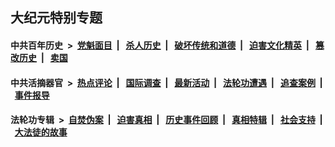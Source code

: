 ## 大纪元特别专题

#### 中共百年历史 &nbsp;>&nbsp; [党魁面目](indexes/nf1176107/README.md?12190430) &nbsp;| &nbsp; [杀人历史](indexes/nf1176106/README.md?12190430) &nbsp;| &nbsp; [破坏传统和道德](indexes/nf1176106/README.md?12190430) &nbsp;| &nbsp; [迫害文化精英](indexes/nf1176111/README.md?12190430) &nbsp;| &nbsp; [篡改历史](indexes/nf1176115/README.md?12190430) &nbsp;| &nbsp; [卖国](indexes/nf1176117/README.md?12190430) 

#### 中共活摘器官 &nbsp;>&nbsp; [热点评论](indexes/nf5879/README.md?12190430) &nbsp;| &nbsp; [国际调查](indexes/nf5947/README.md?12190430) &nbsp;| &nbsp; [最新活动](indexes/nf5883/README.md?12190430) &nbsp;| &nbsp; [法轮功遭遇](indexes/nf5881/README.md?12190430) &nbsp;| &nbsp; [追查案例](indexes/nf5880/README.md?12190430) &nbsp;| &nbsp; [事件报导](indexes/nf5877/README.md?12190430) 

#### 法轮功专辑 &nbsp;>&nbsp; [自焚伪案](indexes/nf5562/README.md?12190430) &nbsp;| &nbsp; [迫害真相](indexes/nf4379/README.md?12190430) &nbsp;| &nbsp; [历史事件回顾](indexes/nf5793/README.md?12190430) &nbsp;| &nbsp; [真相特辑](indexes/nf4389/README.md?12190430) &nbsp;| &nbsp; [社会支持](indexes/nf4386/README.md?12190430) &nbsp;| &nbsp; [大法徒的故事](indexes/nf1147481/README.md?12190430) 
